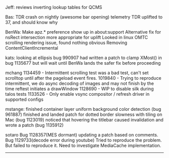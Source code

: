 Jeff:
        reviews
        inverting lookup tables for QCMS



Bas:
        TDR crash on nightly (awesome bar opening)
        telemetry TDR uplifted to 37, and should know why



BenWa:
        Make apz.* preference show up in about:support
        Alternative fix for nsRect intersection more appropriate for uplift
        Looked in linux OMTC scrolling rendering issue, found nothing obvious
        Removing ContentClientIncremental



kats:
        looking at ellipsis bug 990907
        had written a patch to clamp XMost() in bug 1135677 but will wait until BenWa lands the safer fix before proceeding



mchang
        1134459 - Intermittent scrolling test was a bad test, can't set scrolltop until after the pageload event fires.
        1019840 - Trying to reproduce intermittent, we do async decoding of images and may not finish by the time reftest initiates a drawWindow
        1128690 - WIP to disable silk during talos tests
        1133526 - Only enable vsync compositor / refresh driver in supported configs



mstange:
        finished container layer uniform background color detection (bug 961887)
        finished and landed patch for dotted border slowness with tiling on Mac (bug 1123019)
        noticed that hovering the titlebar caused invalidation and wrote a patch (bug 1135912)



sotaro
        Bug 1128357(MES dormant) updating a patch based on comments.
        Bug 1129733(decode error during youtube) Tried to reproduce the problem. But failed to reproduce it. Need to investigate MediaCache implementation.



________________


